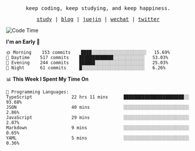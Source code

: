 <p align="center">
  <samp>
    <span>keep coding, keep studying, and keep happiness.</span>
  </samp>
</p>

<p align="center">
  <samp>
    <a href="https://github.com/ouduidui/fe-study">study</a> |
    <a href="https://deweyou.me">blog</a>  |
    <a href="https://juejin.cn/user/4309700183594366">juejin</a> |
    <a href="https://user-images.githubusercontent.com/54696834/165071004-6509e3f2-90c3-448c-9d92-3da42b0c2021.jpeg">wechat</a> |
    <a href="https://twitter.com/ouduidui">twitter</a>
  </samp>
</p>

<!--START_SECTION:waka-->
![Code Time](http://img.shields.io/badge/Code%20Time-2%2C408%20hrs%2056%20mins-blue)

**I'm an Early 🐤** 

```text
🌞 Morning    153 commits    ████░░░░░░░░░░░░░░░░░░░░░   15.69% 
🌆 Daytime    517 commits    █████████████░░░░░░░░░░░░   53.03% 
🌃 Evening    244 commits    ██████░░░░░░░░░░░░░░░░░░░   25.03% 
🌙 Night      61 commits     █░░░░░░░░░░░░░░░░░░░░░░░░   6.26%

```


📊 **This Week I Spent My Time On** 

```text
💬 Programming Languages: 
TypeScript               22 hrs 11 mins      ███████████████████████░░   93.68% 
JSON                     40 mins             ░░░░░░░░░░░░░░░░░░░░░░░░░   2.86% 
JavaScript               29 mins             ░░░░░░░░░░░░░░░░░░░░░░░░░   2.07% 
Markdown                 9 mins              ░░░░░░░░░░░░░░░░░░░░░░░░░   0.65% 
YAML                     5 mins              ░░░░░░░░░░░░░░░░░░░░░░░░░   0.36%

```


<!--END_SECTION:waka-->

